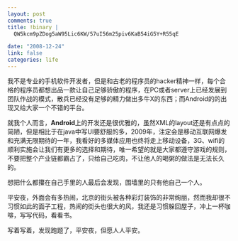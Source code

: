 ```yaml
--- 
layout: post
comments: true
title: !binary |
  QW5kcm9pZDog5aW95Lic6KW/57uI56m25piv6KaB54iG5Y+R55qE

date: "2008-12-24"
link: false
categories: life
---
```

我不是专业的手机软件开发者，但是和古老的程序员的hacker精神一样，每个合格的程序员都想出品一款让自己足够骄傲的程序，在PC或者server上已经发展到团队作战的模式，散兵已经没有足够的精力做出多牛X的东西；而Android的的出现又给大家一个不错的平台。

就我个人而言，<strong>Android</strong>上的开发还是很优雅的，虽然XML的layout还是有点点的简陋，但是相比于在java中写UI要舒服的多，2009年，注定会是移动互联网爆发和充满无限期待的一年，我看好的多媒体应用也终将走上移动设备，3G、wifi的顺利实施会让我们有更多的选择和期待，唯一希望的就是大家都遵守游戏的规则，不要把整个产业链都霸占了，只给自己吃肉，不让他人的喝粥的做法是无法长久的。

想把什么都攥在自己手里的人最后会发现，围墙里的只有他自己一个人。

平安夜，外面会有多热闹，北京的街头被各种彩灯装饰的非常绚丽，然而我却很不习惯如此的面子工程，热闹的街头也很大的风，我还是习惯躲回屋子，冲上一杯咖啡，写写代码，看看书。

写着写着，发现跑题了，平安夜，但愿人人平安。
